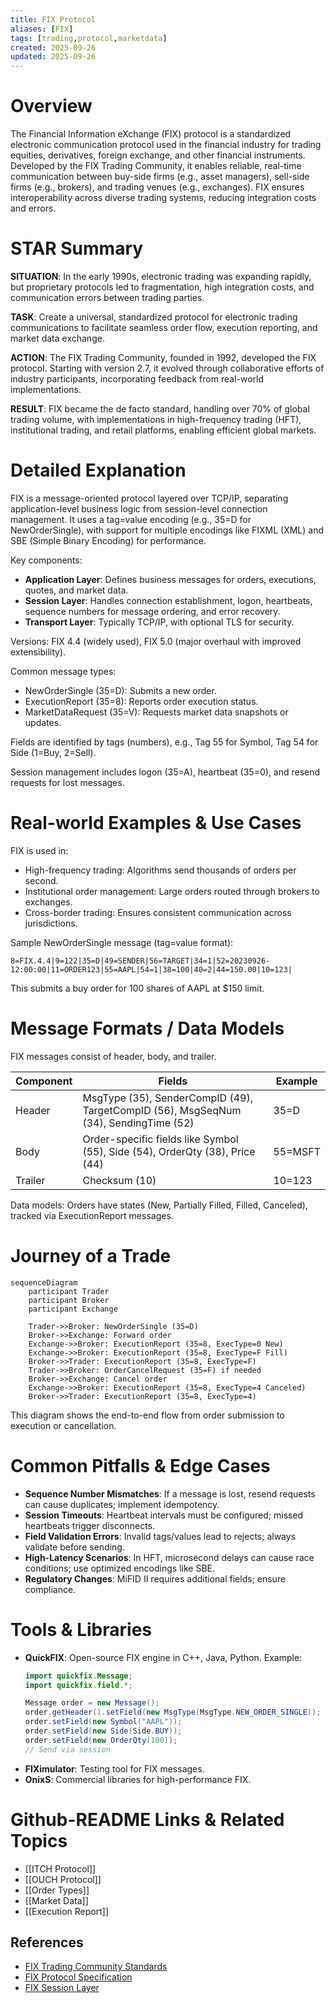 ```yaml
---
title: FIX Protocol
aliases: [FIX]
tags: [trading,protocol,marketdata]
created: 2025-09-26
updated: 2025-09-26
---
```


# Overview

The Financial Information eXchange (FIX) protocol is a standardized electronic communication protocol used in the financial industry for trading equities, derivatives, foreign exchange, and other financial instruments. Developed by the FIX Trading Community, it enables reliable, real-time communication between buy-side firms (e.g., asset managers), sell-side firms (e.g., brokers), and trading venues (e.g., exchanges). FIX ensures interoperability across diverse trading systems, reducing integration costs and errors.

# STAR Summary

**SITUATION**: In the early 1990s, electronic trading was expanding rapidly, but proprietary protocols led to fragmentation, high integration costs, and communication errors between trading parties.

**TASK**: Create a universal, standardized protocol for electronic trading communications to facilitate seamless order flow, execution reporting, and market data exchange.

**ACTION**: The FIX Trading Community, founded in 1992, developed the FIX protocol. Starting with version 2.7, it evolved through collaborative efforts of industry participants, incorporating feedback from real-world implementations.

**RESULT**: FIX became the de facto standard, handling over 70% of global trading volume, with implementations in high-frequency trading (HFT), institutional trading, and retail platforms, enabling efficient global markets.

# Detailed Explanation

FIX is a message-oriented protocol layered over TCP/IP, separating application-level business logic from session-level connection management. It uses a tag=value encoding (e.g., 35=D for NewOrderSingle), with support for multiple encodings like FIXML (XML) and SBE (Simple Binary Encoding) for performance.

Key components:
- **Application Layer**: Defines business messages for orders, executions, quotes, and market data.
- **Session Layer**: Handles connection establishment, logon, heartbeats, sequence numbers for message ordering, and error recovery.
- **Transport Layer**: Typically TCP/IP, with optional TLS for security.

Versions: FIX 4.4 (widely used), FIX 5.0 (major overhaul with improved extensibility).

Common message types:
- NewOrderSingle (35=D): Submits a new order.
- ExecutionReport (35=8): Reports order execution status.
- MarketDataRequest (35=V): Requests market data snapshots or updates.

Fields are identified by tags (numbers), e.g., Tag 55 for Symbol, Tag 54 for Side (1=Buy, 2=Sell).

Session management includes logon (35=A), heartbeat (35=0), and resend requests for lost messages.

# Real-world Examples & Use Cases

FIX is used in:
- High-frequency trading: Algorithms send thousands of orders per second.
- Institutional order management: Large orders routed through brokers to exchanges.
- Cross-border trading: Ensures consistent communication across jurisdictions.

Sample NewOrderSingle message (tag=value format):
```
8=FIX.4.4|9=122|35=D|49=SENDER|56=TARGET|34=1|52=20230926-12:00:00|11=ORDER123|55=AAPL|54=1|38=100|40=2|44=150.00|10=123|
```
This submits a buy order for 100 shares of AAPL at $150 limit.

# Message Formats / Data Models

FIX messages consist of header, body, and trailer.

| Component | Fields | Example |
|-----------|--------|---------|
| Header | MsgType (35), SenderCompID (49), TargetCompID (56), MsgSeqNum (34), SendingTime (52) | 35=D|49=BROKER|56=EXCHANGE |
| Body | Order-specific fields like Symbol (55), Side (54), OrderQty (38), Price (44) | 55=MSFT|54=1|38=500 |
| Trailer | Checksum (10) | 10=123 |

Data models: Orders have states (New, Partially Filled, Filled, Canceled), tracked via ExecutionReport messages.

# Journey of a Trade

```mermaid
sequenceDiagram
    participant Trader
    participant Broker
    participant Exchange

    Trader->>Broker: NewOrderSingle (35=D)
    Broker->>Exchange: Forward order
    Exchange->>Broker: ExecutionReport (35=8, ExecType=0 New)
    Exchange->>Broker: ExecutionReport (35=8, ExecType=F Fill)
    Broker->>Trader: ExecutionReport (35=8, ExecType=F)
    Trader->>Broker: OrderCancelRequest (35=F) if needed
    Broker->>Exchange: Cancel order
    Exchange->>Broker: ExecutionReport (35=8, ExecType=4 Canceled)
    Broker->>Trader: ExecutionReport (35=8, ExecType=4)
```

This diagram shows the end-to-end flow from order submission to execution or cancellation.

# Common Pitfalls & Edge Cases

- **Sequence Number Mismatches**: If a message is lost, resend requests can cause duplicates; implement idempotency.
- **Session Timeouts**: Heartbeat intervals must be configured; missed heartbeats trigger disconnects.
- **Field Validation Errors**: Invalid tags/values lead to rejects; always validate before sending.
- **High-Latency Scenarios**: In HFT, microsecond delays can cause race conditions; use optimized encodings like SBE.
- **Regulatory Changes**: MiFID II requires additional fields; ensure compliance.

# Tools & Libraries

- **QuickFIX**: Open-source FIX engine in C++, Java, Python. Example:
  ```java
  import quickfix.Message;
  import quickfix.field.*;

  Message order = new Message();
  order.getHeader().setField(new MsgType(MsgType.NEW_ORDER_SINGLE));
  order.setField(new Symbol("AAPL"));
  order.setField(new Side(Side.BUY));
  order.setField(new OrderQty(100));
  // Send via session
  ```
- **FIXimulator**: Testing tool for FIX messages.
- **OnixS**: Commercial libraries for high-performance FIX.

# Github-README Links & Related Topics

- [[ITCH Protocol]]
- [[OUCH Protocol]]
- [[Order Types]]
- [[Market Data]]
- [[Execution Report]]

## References

- [FIX Trading Community Standards](https://www.fixtrading.org/standards/)
- [FIX Protocol Specification](https://www.fixtrading.org/online-specification/)
- [FIX Session Layer](https://www.fixtrading.org/standards/fix-session-layer/)
